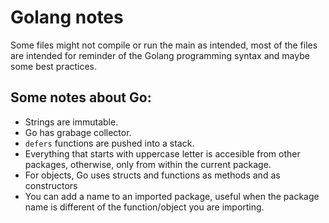 # Golang notes

Some files might not compile or run the main as intended, most of the files are intended for reminder of the Golang programming syntax and maybe some best practices.

## Some notes about Go:

* Strings are immutable.
* Go has grabage collector.
* `defers` functions are pushed into a stack.
* Everything that starts with uppercase letter is accesible from other packages, otherwise, only from within the current package.
* For objects, Go uses structs and functions as methods and as constructors
* You can add a name to an imported package, useful when the package name is different of the function/object you are importing.
